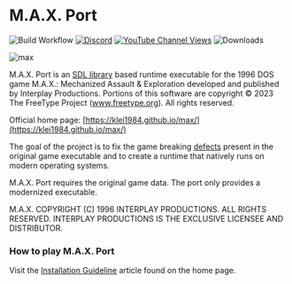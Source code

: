 # M.A.X. Port

![Build Workflow](https://github.com/klei1984/max/workflows/Build%20Workflow/badge.svg)
[![Discord](https://img.shields.io/discord/1085572457466974248?label=discord&logo=discord&logoColor=ffffff)](https://discord.gg/TCn8DpeBaY)
[![YouTube Channel Views](https://img.shields.io/youtube/channel/views/UCDnKVYEpcgZZz8okGIC4vkA)](https://www.youtube.com/channel/UCDnKVYEpcgZZz8okGIC4vkA)
![Downloads](https://img.shields.io/github/downloads/klei1984/max/total)

![max](https://user-images.githubusercontent.com/53688147/218547807-5738f04f-e64f-4d59-9790-b3e248faed9b.jpg)

M.A.X. Port is an [SDL library](https://wiki.libsdl.org/) based runtime executable for the 1996 DOS game M.A.X.: Mechanized Assault & Exploration developed and published by Interplay Productions. Portions of this software are copyright © 2023 The FreeType Project (www.freetype.org). All rights reserved.

Official home page: [https://klei1984.github.io/max/](https://klei1984.github.io/max/)

The goal of the project is to fix the game breaking [defects](https://klei1984.github.io/max/defects/) present in the original game executable and to create a runtime that natively runs on modern operating systems.

M.A.X. Port requires the original game data. The port only provides a modernized executable.

M.A.X. COPYRIGHT (C) 1996 INTERPLAY PRODUCTIONS.  ALL RIGHTS RESERVED.
INTERPLAY PRODUCTIONS IS THE EXCLUSIVE LICENSEE AND DISTRIBUTOR.

### How to play M.A.X. Port

Visit the [Installation Guideline](https://klei1984.github.io/max/download/) article found on the home page.
